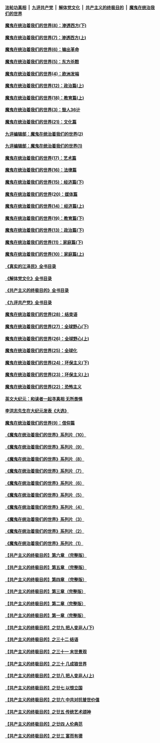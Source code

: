 ####  [法轮功真相](../../../../basic/blob/master/README.md?t=10222031) &nbsp;|&nbsp; [九评共产党](../../../../9ping.md/blob/master/README.md?t=10222031) &nbsp;|&nbsp; [解体党文化](../../../../jtdwh.md/blob/master/README.md?t=10222031)  &nbsp;|&nbsp; [共产主义的终极目的](../../../../gczydzjmd.md/blob/master/README.md?t=10222031) &nbsp;|&nbsp; [魔鬼在统治我们的世界](../../../../mgztzwmdsj.md/blob/master/README.md?t=10222031) 

#### [魔鬼在统治着我们的世界(8)：渗透西方(下)](../pages/nsc422/n10429603.md?t=10222031) 

#### [魔鬼在统治着我们的世界(7)：渗透西方(上)](../pages/nsc422/n10426013.md?t=10222031) 

#### [魔鬼在统治着我们的世界(6)：输出革命](../pages/nsc422/n10421536.md?t=10222031) 

#### [魔鬼在统治着我们的世界(5)：东方杀戮](../pages/nsc422/n10417707.md?t=10222031) 

#### [魔鬼在统治着我们的世界(4)：欧洲发端](../pages/nsc422/n10414890.md?t=10222031) 

#### [魔鬼在统治着我们的世界(12)：政治篇(上)](../pages/nsc422/n10444576.md?t=10222031) 

#### [魔鬼在统治着我们的世界(18)：教育篇(上)](../pages/nsc422/n10526970.md?t=10222031) 

#### [魔鬼在统治着我们的世界(3)：毁人36计](../pages/nsc422/n10411583.md?t=10222031) 

#### [魔鬼在统治着我们的世界(21)：文化篇](../pages/nsc422/n10597706.md?t=10222031) 

#### [九评编辑部：魔鬼在统治着我们的世界(2)](../pages/nsc422/n10410036.md?t=10222031) 

#### [九评编辑部：魔鬼在统治着我们的世界(1)](../pages/nsc422/n10406825.md?t=10222031) 

#### [魔鬼在统治着我们的世界(17)：艺术篇](../pages/nsc422/n10499093.md?t=10222031) 

#### [魔鬼在统治着我们的世界(16)：法律篇](../pages/nsc422/n10485969.md?t=10222031) 

#### [魔鬼在统治着我们的世界(15)：经济篇(下)](../pages/nsc422/n10469975.md?t=10222031) 

#### [魔鬼在统治着我们的世界(20)：媒体篇](../pages/nsc422/n10586579.md?t=10222031) 

#### [魔鬼在统治着我们的世界(14)：经济篇(上)](../pages/nsc422/n10457370.md?t=10222031) 

#### [魔鬼在统治着我们的世界(19)：教育篇(下)](../pages/nsc422/n10564808.md?t=10222031) 

#### [魔鬼在统治着我们的世界(13)：政治篇(下)](../pages/nsc422/n10448270.md?t=10222031) 

#### [魔鬼在统治着我们的世界(11)：家庭篇(下)](../pages/nsc422/n10440961.md?t=10222031) 

#### [魔鬼在统治着我们的世界(10)：家庭篇(上)](../pages/nsc422/n10435448.md?t=10222031) 

#### [《真实的江泽民》全书目录](../pages/nsc422/n13721399.md?t=10222031) 

#### [《解体党文化》全书目录](../pages/nsc422/n13721157.md?t=10222031) 

#### [《共产主义的终极目的》全书目录](../pages/nsc422/n13721048.md?t=10222031) 

#### [《九评共产党》全书目录](../pages/nsc422/n13708085.md?t=10222031) 

#### [魔鬼在统治着我们的世界(28)：结束语](../pages/nsc422/n10936246.md?t=10222031) 

#### [魔鬼在统治着我们的世界(27)：全球野心(下)](../pages/nsc422/n10928319.md?t=10222031) 

#### [魔鬼在统治着我们的世界(26)：全球野心(上)](../pages/nsc422/n10900318.md?t=10222031) 

#### [魔鬼在统治着我们的世界(25)：全球化](../pages/nsc422/n10788205.md?t=10222031) 

#### [魔鬼在统治着我们的世界(24)：环保主义(下)](../pages/nsc422/n10695307.md?t=10222031) 

#### [魔鬼在统治着我们的世界(23)：环保主义(上)](../pages/nsc422/n10688613.md?t=10222031) 

#### [魔鬼在统治着我们的世界(22)：恐怖主义](../pages/nsc422/n10614727.md?t=10222031) 

#### [英文大纪元：和读者一起寻真相 无所畏惧](../pages/nsc422/n12542027.md?t=10222031) 

#### [李洪志先生在大纪元发表《大选》](../pages/nsc422/n12534746.md?t=10222031) 

#### [魔鬼在统治着我们的世界(9)：信仰篇](../pages/nsc422/n10432159.md?t=10222031) 

#### [《魔鬼在统治着我们的世界》系列片（10）](../pages/nsc422/n12292670.md?t=10222031) 

#### [《魔鬼在统治着我们的世界》系列片（9）](../pages/nsc422/n12290859.md?t=10222031) 

#### [《魔鬼在统治着我们的世界》系列片（8）](../pages/nsc422/n12287445.md?t=10222031) 

#### [《魔鬼在统治着我们的世界》系列片（7）](../pages/nsc422/n12283425.md?t=10222031) 

#### [《魔鬼在统治着我们的世界》系列片（6）](../pages/nsc422/n12282314.md?t=10222031) 

#### [《魔鬼在统治着我们的世界》系列片（5）](../pages/nsc422/n12281419.md?t=10222031) 

#### [《魔鬼在统治着我们的世界》系列片（4）](../pages/nsc422/n12274024.md?t=10222031) 

#### [《魔鬼在统治着我们的世界》系列片（3）](../pages/nsc422/n12271322.md?t=10222031) 

#### [《魔鬼在统治着我们的世界》系列片（2）](../pages/nsc422/n12269049.md?t=10222031) 

#### [《魔鬼在统治着我们的世界》系列片（1）](../pages/nsc422/n12267575.md?t=10222031) 

#### [【共产主义的终极目的】第六章 （完整版）](../pages/nsc422/n11428913.md?t=10222031) 

#### [【共产主义的终极目的】第五章 （完整版）](../pages/nsc422/n11428912.md?t=10222031) 

#### [【共产主义的终极目的】第四章 （完整版）](../pages/nsc422/n11428907.md?t=10222031) 

#### [【共产主义的终极目的】第三章（完整版）](../pages/nsc422/n11428848.md?t=10222031) 

#### [【共产主义的终极目的】第二章（完整版）](../pages/nsc422/n11428831.md?t=10222031) 

#### [【共产主义的终极目的】第一章（完整版）](../pages/nsc422/n11417651.md?t=10222031) 

#### [【共产主义的终极目的】之廿九 把人变非人(下)](../pages/nsc422/n11344140.md?t=10222031) 

#### [【共产主义的终极目的】之三十二 结语](../pages/nsc422/n11360535.md?t=10222031) 

#### [【共产主义的终极目的】之三十一 末世景观](../pages/nsc422/n11351129.md?t=10222031) 

#### [【共产主义的终极目的】之三十 几成狼世界](../pages/nsc422/n11348280.md?t=10222031) 

#### [【共产主义的终极目的】之廿八 把人变非人(上)](../pages/nsc422/n11340492.md?t=10222031) 

#### [【共产主义的终极目的】之廿七 以恨立国](../pages/nsc422/n11336944.md?t=10222031) 

#### [【共产主义的终极目的】之廿六 中共对抗普世价值](../pages/nsc422/n11324785.md?t=10222031) 

#### [【共产主义的终极目的】之廿五 传统艺术颂神](../pages/nsc422/n11296396.md?t=10222031) 

#### [【共产主义的终极目的】之廿四 人伦典范](../pages/nsc422/n11296397.md?t=10222031) 

#### [【共产主义的终极目的】之廿三 富而有德](../pages/nsc422/n11283598.md?t=10222031) 

